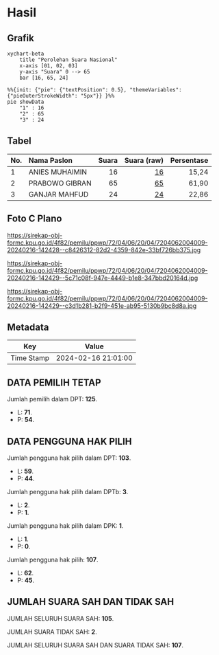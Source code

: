 # Hasil

## Grafik

```mermaid
xychart-beta
    title "Perolehan Suara Nasional"
    x-axis [01, 02, 03]
    y-axis "Suara" 0 --> 65
    bar [16, 65, 24]
```

```mermaid
%%{init: {"pie": {"textPosition": 0.5}, "themeVariables": {"pieOuterStrokeWidth": "5px"}} }%%
pie showData
    "1" : 16
    "2" : 65
    "3" : 24
```

## Tabel

| No. | Nama Paslon    | Suara | Suara (raw) | Persentase |
|:--- |:-------------- | -----:| -----------:| ----------:|
| 1   | ANIES MUHAIMIN | 16    | [16][p-1]   | 15,24      |
| 2   | PRABOWO GIBRAN | 65    | [65][p-2]   | 61,90      |
| 3   | GANJAR MAHFUD  | 24    | [24][p-3]   | 22,86      |


[p-1]: https://github.com/gigit-pemilu/pemilu-2024/blob/main/pilpres/hitung-suara/sub/72-sulawesi-tengah/sub/04-toli-toli/sub/06-lampasio/sub/2004-lampasio/sub/009-tps/sub/paslon-1.txt
[p-2]: https://github.com/gigit-pemilu/pemilu-2024/blob/main/pilpres/hitung-suara/sub/72-sulawesi-tengah/sub/04-toli-toli/sub/06-lampasio/sub/2004-lampasio/sub/009-tps/sub/paslon-2.txt
[p-3]: https://github.com/gigit-pemilu/pemilu-2024/blob/main/pilpres/hitung-suara/sub/72-sulawesi-tengah/sub/04-toli-toli/sub/06-lampasio/sub/2004-lampasio/sub/009-tps/sub/paslon-3.txt

## Foto C Plano

https://sirekap-obj-formc.kpu.go.id/4f82/pemilu/ppwp/72/04/06/20/04/7204062004009-20240216-142428--c8426312-82d2-4359-842e-33bf726bb375.jpg

https://sirekap-obj-formc.kpu.go.id/4f82/pemilu/ppwp/72/04/06/20/04/7204062004009-20240216-142429--5c71c08f-947e-4449-b1e8-347bbd20164d.jpg

https://sirekap-obj-formc.kpu.go.id/4f82/pemilu/ppwp/72/04/06/20/04/7204062004009-20240216-142429--c3d1b281-b2f9-451e-ab95-5130b9bc8d8a.jpg


## Metadata

| Key        | Value               |
| ---------- | ------------------- |
| Time Stamp | 2024-02-16 21:01:00 |


## DATA PEMILIH TETAP

Jumlah pemilih dalam DPT: **125**.
 * L: **71**.
 * P: **54**.

## DATA PENGGUNA HAK PILIH

Jumlah pengguna hak pilih dalam DPT: **103**.
 * L: **59**.
 * P: **44**.

Jumlah pengguna hak pilih dalam DPTb: **3**.
 * L: **2**.
 * P: **1**.

Jumlah pengguna hak pilih dalam DPK: **1**.
 * L: **1**.
 * P: **0**.

Jumlah pengguna hak pilih: **107**.
 * L: **62**.
 * P: **45**.

## JUMLAH SUARA SAH DAN TIDAK SAH

JUMLAH SELURUH SUARA SAH: **105**.

JUMLAH SUARA TIDAK SAH: **2**.

JUMLAH SELURUH SUARA SAH DAN SUARA TIDAK SAH: **107**.


